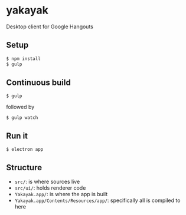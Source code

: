 yakayak
=======

Desktop client for Google Hangouts

## Setup

```bash
$ npm install
$ gulp
```

## Continuous build

```
$ gulp
```

followed by

```
$ gulp watch
```

## Run it

```
$ electron app
```

## Structure

- `src/`: is where sources live
- `src/ui/`: holds renderer code
- `Yakayak.app/`: is where the app is built
- `Yakayak.app/Contents/Resources/app/`: specifically all is compiled to here
